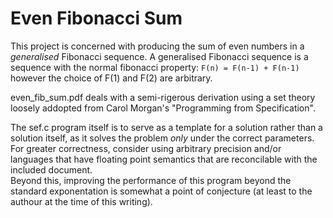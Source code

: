 # Even Fibonacci Sum
This project is concerned with producing the sum of even numbers in a *generalised* Fibonacci sequence. A generalised Fibonacci sequence is a sequence with
the normal fibonacci property:
``` F(n) = F(n-1) + F(n-1) ```
however the choice of F(1) and F(2) are arbitrary.

even_fib_sum.pdf deals with a semi-rigerous derivation using a set theory loosely addopted from Carol Morgan's  "Programming from Specification".

The sef.c program itself is to serve as a template for a solution rather than a solution itself, as it solves the problem *only* under the correct parameters. For greater correctness, consider using arbitrary precision and/or languages that have floating point semantics that are reconcilable with the included document.  
Beyond this, improving the performance of this program beyond the standard exponentation is somewhat a point of conjecture (at least to the 
authour at the time of this writing).
